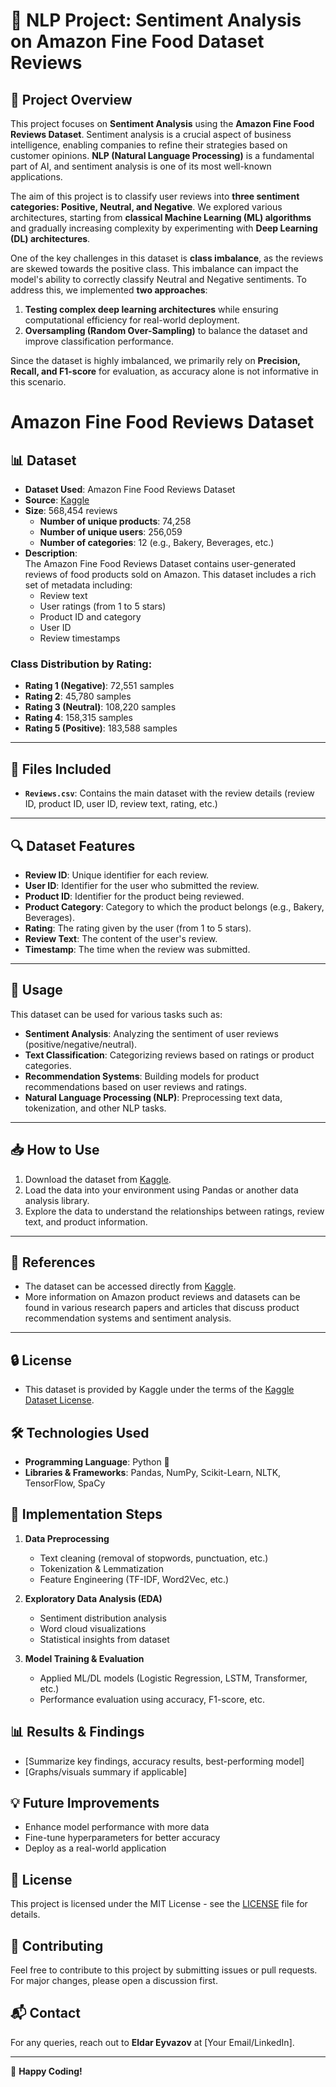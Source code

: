 # 📘 NLP Project: Sentiment Analysis on Amazon Fine Food Dataset Reviews

## 📌 Project Overview
This project focuses on **Sentiment Analysis** using the **Amazon Fine Food Reviews Dataset**. Sentiment analysis is a crucial aspect of business intelligence, enabling companies to refine their strategies based on customer opinions. **NLP (Natural Language Processing)** is a fundamental part of AI, and sentiment analysis is one of its most well-known applications.

The aim of this project is to classify user reviews into **three sentiment categories: Positive, Neutral, and Negative**. We explored various architectures, starting from **classical Machine Learning (ML) algorithms** and gradually increasing complexity by experimenting with **Deep Learning (DL) architectures**.

One of the key challenges in this dataset is **class imbalance**, as the reviews are skewed towards the positive class. This imbalance can impact the model's ability to correctly classify Neutral and Negative sentiments. To address this, we implemented **two approaches**:
1. **Testing complex deep learning architectures** while ensuring computational efficiency for real-world deployment.
2. **Oversampling (Random Over-Sampling)** to balance the dataset and improve classification performance.

Since the dataset is highly imbalanced, we primarily rely on **Precision, Recall, and F1-score** for evaluation, as accuracy alone is not informative in this scenario.

# Amazon Fine Food Reviews Dataset

## 📊 Dataset

- **Dataset Used**: Amazon Fine Food Reviews Dataset  
- **Source**: [Kaggle](https://www.kaggle.com/datasets/snap/amazon-fine-food-reviews)  
- **Size**: 568,454 reviews  
  - **Number of unique products**: 74,258  
  - **Number of unique users**: 256,059  
  - **Number of categories**: 12 (e.g., Bakery, Beverages, etc.)  
- **Description**:  
  The Amazon Fine Food Reviews Dataset contains user-generated reviews of food products sold on Amazon. This dataset includes a rich set of metadata including:
  - Review text
  - User ratings (from 1 to 5 stars)
  - Product ID and category
  - User ID
  - Review timestamps

### Class Distribution by Rating:
- **Rating 1 (Negative)**: 72,551 samples  
- **Rating 2**: 45,780 samples  
- **Rating 3 (Neutral)**: 108,220 samples  
- **Rating 4**: 158,315 samples  
- **Rating 5 (Positive)**: 183,588 samples

---

## 📁 Files Included

- **`Reviews.csv`**: Contains the main dataset with the review details (review ID, product ID, user ID, review text, rating, etc.)

---

## 🔍 Dataset Features

- **Review ID**: Unique identifier for each review.
- **User ID**: Identifier for the user who submitted the review.
- **Product ID**: Identifier for the product being reviewed.
- **Product Category**: Category to which the product belongs (e.g., Bakery, Beverages).
- **Rating**: The rating given by the user (from 1 to 5 stars).
- **Review Text**: The content of the user's review.
- **Timestamp**: The time when the review was submitted.

---

## 🔧 Usage

This dataset can be used for various tasks such as:

- **Sentiment Analysis**: Analyzing the sentiment of user reviews (positive/negative/neutral).
- **Text Classification**: Categorizing reviews based on ratings or product categories.
- **Recommendation Systems**: Building models for product recommendations based on user reviews and ratings.
- **Natural Language Processing (NLP)**: Preprocessing text data, tokenization, and other NLP tasks.

---

## 📥 How to Use

1. Download the dataset from [Kaggle](https://www.kaggle.com/datasets/snap/amazon-fine-food-reviews).
2. Load the data into your environment using Pandas or another data analysis library.
3. Explore the data to understand the relationships between ratings, review text, and product information.

---

## 📄 References

- The dataset can be accessed directly from [Kaggle](https://www.kaggle.com/datasets/snap/amazon-fine-food-reviews).
- More information on Amazon product reviews and datasets can be found in various research papers and articles that discuss product recommendation systems and sentiment analysis.

---

## 🔒 License

- This dataset is provided by Kaggle under the terms of the [Kaggle Dataset License](https://www.kaggle.com/datasets/snap/amazon-fine-food-reviews).


## 🛠️ Technologies Used
- **Programming Language**: Python 🐍
- **Libraries & Frameworks**: Pandas, NumPy, Scikit-Learn, NLTK, TensorFlow, SpaCy



## 🚀 Implementation Steps
1. **Data Preprocessing**
   - Text cleaning (removal of stopwords, punctuation, etc.)
   - Tokenization & Lemmatization
   - Feature Engineering (TF-IDF, Word2Vec, etc.)

2. **Exploratory Data Analysis (EDA)**
   - Sentiment distribution analysis
   - Word cloud visualizations
   - Statistical insights from dataset

3. **Model Training & Evaluation**
   - Applied ML/DL models (Logistic Regression, LSTM, Transformer, etc.)
   - Performance evaluation using accuracy, F1-score, etc.


## 📊 Results & Findings
- [Summarize key findings, accuracy results, best-performing model]
- [Graphs/visuals summary if applicable]

## 💡 Future Improvements
- Enhance model performance with more data
- Fine-tune hyperparameters for better accuracy
- Deploy as a real-world application

## 📜 License
This project is licensed under the MIT License - see the [LICENSE](LICENSE) file for details.

## 🤝 Contributing
Feel free to contribute to this project by submitting issues or pull requests. For major changes, please open a discussion first.

## 📬 Contact
For any queries, reach out to **Eldar Eyvazov** at [Your Email/LinkedIn].

---
🚀 **Happy Coding!**
